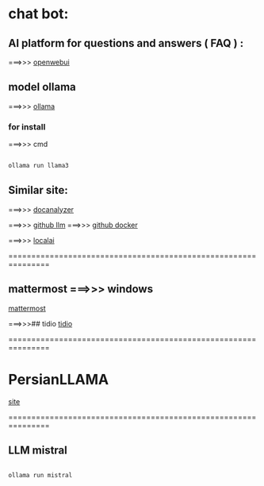 # chat bot:


## AI platform for questions and answers ( FAQ ) :
===>>> [openwebui](https://openwebui.com)

## model ollama
===>>> [ollama](https://ollama.com/download/windows)

### for install 
===>>> cmd 


```bash

ollama run llama3 

``` 

## Similar site:
===>>> [docanalyzer](DocAnalyzer.ai)

===>>> [github llm](https://github.com/mintplex-labs/anything-llm)   ===>>> [github docker](https://github.com/Mintplex-Labs/anything-llm/blob/master/docker/HOW_TO_USE_DOCKER.md)

===>>> [localai](https://localai.io/basics/getting_started/)


===============================================================

## mattermost  ===>>> windows
[mattermost](https://mattermost.com/download/)


===>>>## tidio
[tidio](https://www.tidio.com/0)

===============================================================

# PersianLLAMA

[ site ](https://huggingface.co/ViraIntelligentDataMining/PersianLLaMA-13B)


===============================================================

## LLM mistral


```bash

ollama run mistral

```

